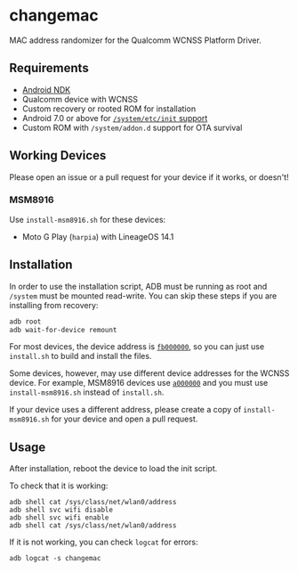 # changemac

MAC address randomizer for the Qualcomm WCNSS Platform Driver.

## Requirements

 * [Android NDK][1]
 * Qualcomm device with WCNSS
 * Custom recovery or rooted ROM for installation
 * Android 7.0 or above for [`/system/etc/init` support][2]
 * Custom ROM with `/system/addon.d` support for OTA survival

## Working Devices

Please open an issue or a pull request for your device if it works, or doesn't!

### MSM8916

Use `install-msm8916.sh` for these devices:

 * Moto G Play (`harpia`) with LineageOS 14.1

## Installation

In order to use the installation script, ADB must be running as root and
`/system` must be mounted read-write. You can skip these steps if you are
installing from recovery:

```bash
adb root
adb wait-for-device remount
```

For most devices, the device address is [`fb000000`][3], so you can just use
`install.sh` to build and install the files.

Some devices, however, may use different device addresses for the WCNSS device.
For example, MSM8916 devices use [`a000000`][4] and you must use
`install-msm8916.sh` instead of `install.sh`.

If your device uses a different address, please create a copy of
`install-msm8916.sh` for your device and open a pull request.

## Usage

After installation, reboot the device to load the init script.

To check that it is working:

```
adb shell cat /sys/class/net/wlan0/address
adb shell svc wifi disable
adb shell svc wifi enable
adb shell cat /sys/class/net/wlan0/address
```

If it is not working, you can check `logcat` for errors:

```
adb logcat -s changemac
```

[1]: https://developer.android.com/ndk/downloads/index.html
[2]: https://android.googlesource.com/platform/system/core/+/b8dd0272e5decb066152e9dc99bcb41e60264a99
[3]: https://android.googlesource.com/kernel/msm/+/android-8.0.0_r0.4/Documentation/devicetree/bindings/wcnss/wcnss-wlan.txt#65
[4]: https://github.com/MotorolaMobilityLLC/kernel-msm/blob/763cf445be23e3faeb881d23723e53aafa137d23/arch/arm/boot/dts/qcom/msm8916.dtsi#L1105
